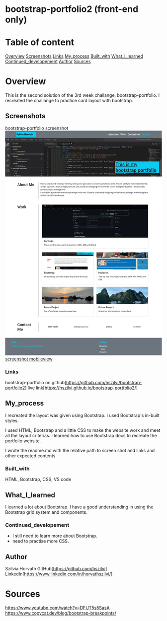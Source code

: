 # bootstrap-portfolio2 (front-end only)


# Table of content

[Overview](#Overview)
[Screenshots](#Screenshots)
[Links](#Links)
[My_process](#My_process)
[Built_with](#Built_with)
[What_I_learned](#What_I_learned)
[Continued_developement](#Continued_developement)
[Author](#Author)
[Sources](#Sources)

# Overview
This is the second solution of the 3rd week challange, bootstrap-portfolio. I recreated the challange to practice card layout with bootstrap. 

## Screenshots

bootstrap-portfolio screenshot ![screen shots desktopview](./assets/images/desktop-view.png)
[screenshot mobileview](./assets/images/mobile-view.png)

### Links
bootstrap-portfolio on github[https://github.com/hszilvi/bootstrap-portfolio2]
live link[https://hszilvi.github.io/bootstrap-portfolio2/]

## My_process
I recreated the layout was given using Bootstrap. I used Bootstrap's in-built styles.

I used HTML, Bootstrap and a little CSS to make the website work and meet all the layout criterias. I learned how to use Bootstrap docs to recreate the portfolio website. 

I wrote the readme.md with the relative path to screen shot and links and other expected contents. 

### Built_with
HTML, Bootstrap, CSS, VS code

## What_I_learned
I learned a lot about Bootstrap. I have a good understanding in using the Bootstrap grid system and components. 

### Continued_developement
- I still need to learn more about Bootstrap.
- need to practise more CSS.


## Author
Szilvia Horvath
GitHub[https://github.com/hszilvi]
LinkedIn[https://www.linkedin.com/in/horvathszilvi/]


# Sources
https://www.youtube.com/watch?v=DFUT5s5SasA
https://www.copycat.dev/blog/bootstrap-breakpoints/
